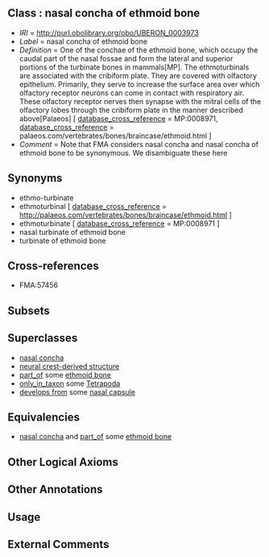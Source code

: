 
## Class : nasal concha of ethmoid bone

 * *IRI* = http://purl.obolibrary.org/obo/UBERON_0003973
 * *Label* = nasal concha of ethmoid bone
 * *Definition* = One of the conchae of the ethmoid bone, which occupy the caudal part of the nasal fossae and form the lateral and superior portions of the turbinate bones in mammals[MP]. The ethmoturbinals are associated with the cribiform plate.  They are covered with olfactory epithelium.  Primarily, they serve to increase the surface area over which olfactory receptor neurons can come in contact with respiratory air.  These olfactory receptor nerves then synapse with the mitral cells of the olfactory lobes through the cribiform plate in the manner described above[Palaeos] [ [database_cross_reference](../../ef/oboInOwl#hasDbXref.md) = MP:0008971, [database_cross_reference](../../ef/oboInOwl#hasDbXref.md) = palaeos.com/vertebrates/bones/braincase/ethmoid.html ]
 * *Comment* = Note that FMA considers nasal concha and nasal concha of ethmoid bone to be synonymous. We disambiguate these here

## Synonyms

 * ethmo-turbinate
 * ethmoturbinal [ [database_cross_reference](../../ef/oboInOwl#hasDbXref.md) = http://palaeos.com/vertebrates/bones/braincase/ethmoid.html ]
 * ethmoturbinate [ [database_cross_reference](../../ef/oboInOwl#hasDbXref.md) = MP:0008971 ]
 * nasal turbinate of ethmoid bone
 * turbinate of ethmoid bone

## Cross-references

 * FMA:57456

## Subsets


## Superclasses

 * [nasal concha](../../UBERON/62/UBERON_0001762.md)
 * [neural crest-derived structure](../../UBERON/13/UBERON_0010313.md)
 * [part_of](../../BFO/50/BFO_0000050.md) some [ethmoid bone](../../UBERON/79/UBERON_0001679.md)
 * [only_in_taxon](../../RO/60/RO_0002160.md) some [Tetrapoda](../../NCBITaxon/23/NCBITaxon_32523.md)
 * [develops from](../../RO/02/RO_0002202.md) some [nasal capsule](../../UBERON/32/UBERON_0006332.md)

## Equivalencies

 * [nasal concha](../../UBERON/62/UBERON_0001762.md) and [part_of](../../BFO/50/BFO_0000050.md) some [ethmoid bone](../../UBERON/79/UBERON_0001679.md)

## Other Logical Axioms


## Other Annotations


## Usage


## External Comments

